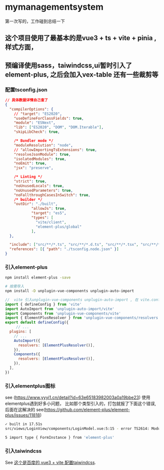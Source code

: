 # mymanagementsystem

第一次写的，工作碰到总结一下
## 这个项目使用了最基本的是vue3 + ts + vite + pinia , 样式方面，
## 预编译使用sass，taiwindcss,ui暂时引入了element-plus, 之后会加入vex-table 还有一些裁剪等

### 配置tsconfig.json

```json
// 具体数据详情自己查了
{
  "compilerOptions": {
    // "target": "ES2020",
    "useDefineForClassFields": true,
    "module": "ESNext",
    "lib": ["ES2020", "DOM", "DOM.Iterable"],
    "skipLibCheck": true,

    /* Bundler mode */
    "moduleResolution": "node",
    // "allowImportingTsExtensions": true,
    "resolveJsonModule": true,
    "isolatedModules": true,
    "noEmit": true,
    "jsx": "preserve",

    /* Linting */
    "strict": true,
    "noUnusedLocals": true,
    "noUnusedParameters": true,
    "noFallthroughCasesInSwitch": true,
    /* builder */ 
    "outDir": "./built",
            "allowJs": true,
            "target": "es5",
            "types": [
              "vite/client",
              "element-plus/global"
            ],
  },

  "include": ["src/**/*.ts", "src/**/*.d.ts", "src/**/*.tsx", "src/**/*.vue"],
  "references": [{ "path": "./tsconfig.node.json" }]
}

```

### 引入element-plus

```sh
npm install element-plus -save

# 按需导入
npm install -D unplugin-vue-components unplugin-auto-import

```

```js
//  vite 引入unplugin-vue-components unplugin-auto-import , 在 vite.config.ts 中, Webpack 自行看官网
import { defineConfig } from 'vite'
import AutoImport from 'unplugin-auto-import/vite'
import Components from 'unplugin-vue-components/vite'
import { ElementPlusResolver } from 'unplugin-vue-components/resolvers'
export default defineConfig({
     // ...
  plugins: [
    // ...
    AutoImport({
      resolvers: [ElementPlusResolver()],
    }),
    Components({
      resolvers: [ElementPlusResolver()],
    }),
  ],
})

```

### 引入elementplus图标
see (https://www.yyyi1.cn/detail?id=63e65183982003a0a19bbe23)
使用elementplus遇到好多小问题， 比如那个类型引入的，打包就报了下面这个错误,
后面在这解决的 see(https://github.com/element-plus/element-plus/issues/11818)
```sh
✓ built in 17.51s
src/views/LoginView/components/LoginModel.vue:5:15 - error TS2614: Module '"element-plus"' has no exported member 'FormInstance'. Did you mean to use 'import FormInstance from "element-plus"' instead?

5 import type { FormInstance } from 'element-plus'

```


### 引入taiwindcss
See [这个是百度的,vue3 + vite 配置taiwindcss](https://juejin.cn/post/7173549978580123656).


